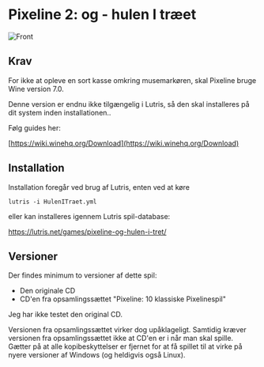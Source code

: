 #  Pixeline 2: og - hulen I træet

![Front](front.png)

## Krav

For ikke at opleve en sort kasse omkring musemarkøren, skal Pixeline bruge Wine version 7.0.

Denne version er endnu ikke tilgængelig i Lutris, så den skal installeres på dit system inden installationen..

Følg guides her:

[https://wiki.winehq.org/Download](https://wiki.winehq.org/Download)

## Installation

Installation foregår ved brug af Lutris, enten ved at køre

`
lutris -i HulenITraet.yml
`

eller kan installeres igennem Lutris spil-database:

https://lutris.net/games/pixeline-og-hulen-i-tret/

## Versioner

Der findes minimum to versioner af dette spil:
  - Den originale CD
  - CD'en fra opsamlingssættet "Pixeline: 10 klassiske Pixelinespil"

Jeg har ikke testet den original CD.

Versionen fra opsamlingssættet virker dog upåklageligt. Samtidig kræver versionen fra opsamlingssættet ikke at CD'en er i når man skal spille. Gætter på at alle kopibeskyttelser er fjernet for at få spillet til at virke på nyere versioner af Windows (og heldigvis også Linux).

